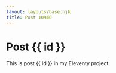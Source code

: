 ```yaml
---
layout: layouts/base.njk
title: Post 10940
---
```


# Post {{ id }}

This is post {{ id }} in my Eleventy project.
